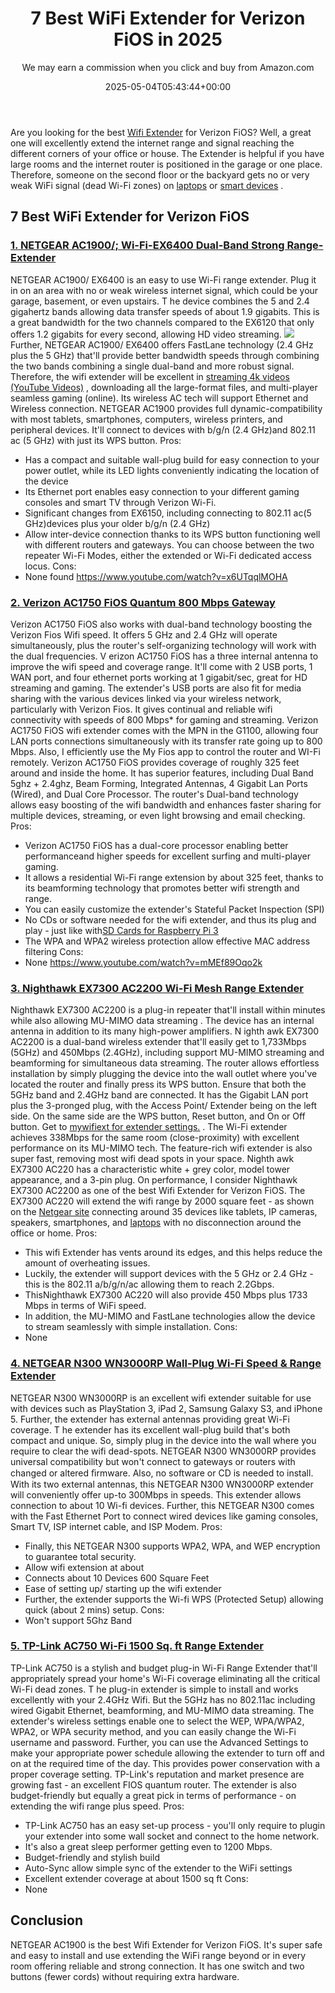 ﻿---
author: We may earn a commission when you click and buy from Amazon.com
layout: post
title: 7 Best WiFi Extender for Verizon FiOS in 2025
date: '2025-05-04T05:43:44+00:00'
categories:
- Product Reviews
- Studio
tags: []
slug: /best-wifi-extender-for-verizon-fios/
lastmod: 2025-05-07T12:21:26+03:00
---

Are you looking for the best
[Wifi Extender](https://en.wikipedia.org/wiki/Ethernet_extender)
for Verizon FiOS? Well, a great one will excellently extend the internet range and signal reaching the different corners of your office or house.
The Extender is helpful if you have large rooms and the internet router is positioned in the garage or one place. Therefore, someone on the second floor or the backyard gets no or very weak WiFi signal (dead Wi-Fi zones) on
[laptops](https://pestpolicy.com/best-laptops-for-fl-studio/)
or
[smart devices](https://pestpolicy.com/best-camera-for-music-videos/)
.
## 7 Best WiFi Extender for Verizon FiOS
### [1. NETGEAR AC1900/; Wi-Fi-EX6400 Dual-Band Strong Range-Extender](https://www.amazon.com/dp/B01D6JEMXC/?tag=p-policy-20)
NETGEAR AC1900/ EX6400 is an easy to use Wi-Fi range extender. Plug it in on an area with no or weak wireless internet signal, which could be your garage, basement, or even upstairs.
T
he device combines the 5 and 2.4 gigahertz bands allowing data transfer speeds of about 1.9 gigabits. This is a great bandwidth for the two channels compared to the EX6120 that only offers 1.2 gigabits for every second, allowing HD video streaming.
![](/assets/img/04/Best-WiFi-Extender-for-Verizon-FiOS-300x222.jpg)
Further,
NETGEAR AC1900/ EX6400 offers FastLane technology (2.4 GHz plus the 5 GHz) that'll provide better bandwidth speeds through combining the two bands combining a single dual-band and more robust signal.
Therefore, the wifi extender will be excellent in
[streaming 4k videos (YouTube Videos)](https://pestpolicy.com/best-camera-for-youtube/)
, downloading all the large-format files, and multi-player seamless gaming (online). Its wireless AC tech will support Ethernet and Wireless connection.
NETGEAR AC1900 provides full dynamic-compatibility with most tablets, smartphones, computers, wireless printers, and peripheral devices. It'll connect to devices with b/g/n (2.4 GHz)and 802.11 ac (5 GHz) with just its WPS button.
Pros:
- Has a compact and suitable wall-plug build for easy connection to your power outlet, while its LED lights conveniently indicating the location of the device
- Its Ethernet port enables easy connection to your different gaming consoles and smart TV through Verizon Wi-Fi.
- Significant changes from EX6150, including connecting to 802.11 ac(5 GHz)devices plus your older b/g/n (2.4 GHz)
- Allow inter-device connection thanks to its WPS button functioning well with different routers and gateways. You can choose between the two repeater Wi-Fi Modes, either the extended or Wi-Fi dedicated access locus.
Cons:
- None found
https://www.youtube.com/watch?v=x6UTqqlMOHA
### [2. Verizon AC1750 FiOS Quantum 800 Mbps Gateway](https://www.amazon.com/dp/B00QRJ8YME/?tag=p-policy-20)
Verizon AC1750 FiOS also works with dual-band technology boosting the Verizon Fios Wifi speed. It offers 5 GHz and 2.4 GHz will operate simultaneously, plus the router's self-organizing technology will work with the dual frequencies.
V
erizon AC1750 FiOS has a three internal antenna to improve the wifi speed and coverage range. It'll come with 2 USB ports, 1 WAN port, and four ethernet ports working at 1 gigabit/sec, great for HD streaming and gaming.
The extender's USB ports are also fit for media sharing with the various devices linked via your wireless network, particularly with Verizon Fios. It gives
continual and reliable wifi connectivity with speeds of
800 Mbps* for gaming and streaming.
Verizon AC1750 FiOS wifi extender comes with the MPN in the G1100, allowing four LAN ports connections simultaneously with its transfer rate going up to 800 Mbps. Also, I efficiently use the My Fios app to control the router and WI-Fi remotely.
Verizon AC1750 FiOS provides coverage of roughly
325 feet around and inside the
home. It has superior features, including
Dual Band 5ghz + 2.4ghz, Beam Forming, Integrated Antennas, 4 Gigabit Lan Ports (Wired), and Dual Core Processor.
The router's
Dual-band technology allows easy boosting of the wifi bandwidth and enhances faster sharing for multiple devices, streaming, or even light browsing and email checking.
Pros:
- Verizon AC1750 FiOS has a dual-core processor enabling better performanceand higher speeds for excellent surfing and multi-player gaming.
- It allows a residential Wi-Fi range extension by about 325 feet, thanks to its beamforming technology that promotes better wifi strength and range.
- You can easily customize the extender's Stateful Packet Inspection (SPI)
- No CDs or software needed for the wifi extender, and thus its plug and play - just like with[SD Cards for Raspberry Pi 3](https://pestpolicy.com/best-sd-card-for-raspberry-pi-3/)
- The WPA and WPA2 wireless protection allow effective MAC address filtering
Cons:
- None
https://www.youtube.com/watch?v=mMEf89Oqo2k
### [3. Nighthawk EX7300 AC2200 Wi-Fi Mesh Range Extender](https://www.amazon.com/dp/B01D6JEMWS/?tag=p-policy-20)
Nighthawk EX7300 AC2200 is a plug-in repeater that'll install within minutes while also allowing MU-MIMO data streaming
. The device has an internal antenna in addition to its many high-power amplifiers.
N
ighth
awk EX7300 AC2200 is a dual-band wireless extender that'll easily get to
1,733Mbps (5GHz) and 450Mbps (2.4GHz), including support MU-MIMO streaming and beamforming for simultaneous data streaming.
The router allows effortless installation by simply plugging the device into the wall outlet where you've located the router and finally press its WPS button. Ensure that both the 5GHz band and 2.4GHz band are connected.
It has the Gigabit LAN port plus the 3-pronged plug, with the Access Point/ Extender being on the left side. On the same side are the WPS button, Reset button, and On or Off button. Get to
[mywifiext for extender settings.](http://mywifiext.net)
.
The Wi-Fi extender achieves 338Mbps for the same room (close-proximity) with excellent performance on its MU-MIMO tech. The feature-rich wifi extender is also super fast, removing most wifi dead spots in your space.
Nighth
awk EX7300 AC220 has a characteristic white + grey color, model tower appearance, and a 3-pin plug. On performance, I consider Nighthawk EX7300 AC2200 as one of the best Wifi Extender for Verizon FiOS.
The
EX7300 AC220 will
extend the wifi range by
2000
square feet - as shown on the
[Netgear site](http://www.netgear.co.uk/home/products/networking/wifi-range-extenders/EX7300.aspx?cid=wmt_netgear_organic)
connecting around 35 devices like
tablets, IP cameras, speakers, smartphones, and
[laptops](https://pestpolicy.com/best-laptop-for-video-editing/)
with no disconnection around the office or home.
Pros:
- This wifi Extender has vents around its edges, and this helps reduce the amount of overheating issues.
- Luckily, the extender will support devices with the 5 GHz or 2.4 GHz - this is the 802.11 a/b/g/n/ac allowing them to reach 2.2Gbps.
- ThisNighthawk EX7300 AC220 will also provide 450 Mbps plus 1733 Mbps in terms of WiFi speed.
- In addition, the MU-MIMO and FastLane technologies allow the device to stream seamlessly with simple installation.
Cons:
- None
### [4. NETGEAR N300 WN3000RP Wall-Plug Wi-Fi Speed & Range Extender](https://www.amazon.com/dp/B004YAYM06/?tag=p-policy-20)
NETGEAR N300 WN3000RP is an excellent wifi extender suitable for use with devices such as
PlayStation 3, iPad 2, Samsung Galaxy S3, and iPhone 5. Further, the extender has external antennas providing great Wi-Fi coverage.
T
he extender has its excellent wall-plug build that's both compact and unique. So, simply plug in the device into the wall where you require to clear the wifi dead-spots.
NETGEAR N300 WN3000RP provides
universal compatibility but won't connect to gateways or routers with changed or altered ﬁrmware. Also, no software or
CD is needed to install.
With its two external antennas, this NETGEAR N300 WN3000RP extender will conveniently offer up-to 300Mbps in speeds. This extender allows connection to about 10 Wi-fi devices.
Further, this NETGEAR N300 comes with the Fast Ethernet Port to connect wired devices like gaming consoles, Smart TV, ISP internet cable, and ISP Modem.
Pros:
- Finally, this NETGEAR N300 supports WPA2, WPA, and WEP encryption to guarantee total security.
- Allow wifi extension at about
- Connects about 10 Devices 600 Square Feet
- Ease of setting up/ starting up the wifi extender
- Further, the extender supports the Wi-fi WPS (Protected Setup) allowing quick (about 2 mins) setup.
Cons:
- Won't support 5Ghz Band
### [5. TP-Link AC750 Wi-Fi 1500 Sq. ft Range Extender](https://www.amazon.com/dp/B07Q2WQWT7/?tag=p-policy-20)
TP-Link AC750 is a stylish and budget plug-in Wi-Fi Range Extender that'll appropriately spread your home's Wi-Fi coverage eliminating all the critical Wi-Fi dead zones.
T
he plug-in extender is simple to install and works excellently with your 2.4GHz Wifi. But the 5GHz has no 802.11ac including wired Gigabit Ethernet, beamforming, and MU-MIMO data streaming.
The extender's wireless settings enable one to select the WEP, WPA/WPA2, WPA2, or WPA security method, and you can easily change the Wi-Fi username and password.
Further, you can use the Advanced Settings to make your appropriate power schedule allowing the extender to turn off and on at the required time of the day. This provides power conservation with a proper coverage setting.
TP-Link's reputation and market presence are growing fast - an excellent FIOS quantum router. The extender is also budget-friendly but equally a great pick in terms of performance - on extending the wifi range plus speed.
Pros:
- TP-Link AC750 has an easy set-up process - you'll only require to plugin your extender into some wall socket and connect to the home network.
- It's also a great sleep performer getting even to 1200 Mbps.
- Budget-friendly and stylish build
- Auto-Sync allow simple sync of the extender to the WiFi settings
- Excellent extender coverage at about 1500 sq ft
Cons:
- None
## Conclusion
NETGEAR AC1900 is the best Wifi Extender for Verizon FiOS. It's super safe and easy to install and use extending the WiFi
range beyond or in every room offering reliable and strong connection. It has one switch and two buttons (fewer cords)
without requiring extra hardware.